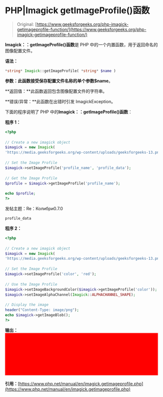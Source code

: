 # PHP|Imagick getImageProfile()函数

> Original: [https://www.geeksforgeeks.org/php-imagick-getimageprofile-function/](https://www.geeksforgeeks.org/php-imagick-getimageprofile-function/)

**Imagick：：getImageProfile()函数**是 PHP 中的一个内置函数，用于返回命名的图像配置文件。

**语法：**

```php
*string* Imagick::getImageProfile( *string* $name )
```

**参数：**此函数接受保存配置文件名称的单个参数**$name**。

**返回值：**此函数返回包含图像配置文件的字符串。

**错误/异常：**此函数在出错时引发 ImagickException。

下面的程序说明了 PHP 中的**Imagick：：getImageProfile()函数**：

**程序 1：**

```php
<?php

// Create a new imagick object
$imagick = new Imagick(
'https://media.geeksforgeeks.org/wp-content/uploads/geeksforgeeks-13.png');

// Set the Image Profile
$imagick->setImageProfile('profile_name', 'profile_data');

// Get the Image Profile
$profile = $imagick->getImageProfile('profile_name');

echo $profile;
?>
```

发帖主题：Re：Колибри0.7.0

```php
profile_data
```

**程序 2：**

```php
<?php

// Create a new imagick object
$imagick = new Imagick(
'https://media.geeksforgeeks.org/wp-content/uploads/geeksforgeeks-13.png');

// Set the Image Profile
$imagick->setImageProfile('color', 'red');

// Use the Image Profile
$imagick->setImageBackgroundColor($imagick->getImageProfile('color'));
$imagick->setImageAlphaChannel(Imagick::ALPHACHANNEL_SHAPE);

// Display the image
header("Content-Type: image/png");
echo $imagick->getImageBlob();
?>
```

**输出：**
![](img/e051b0bb8394856bfab829b0d3fbe6c9.png)

**引用：**[https://www.php.net/manual/en/imagick.getimageprofile.php](https://www.php.net/manual/en/imagick.getimageprofile.php)